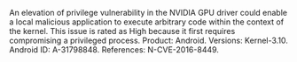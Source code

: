 An elevation of privilege vulnerability in the NVIDIA GPU driver could enable a local malicious application to execute arbitrary code within the context of the kernel. This issue is rated as High because it first requires compromising a privileged process. Product: Android. Versions: Kernel-3.10. Android ID: A-31798848. References: N-CVE-2016-8449.